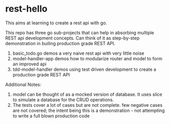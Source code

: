 # rest-hello

This aims at learning to create a rest api with go.

This repo has three go sub-projects that can help in absorbing multiple REST api development concepts.
Can think of it as step-by-step demonstration in builing production grade REST API.

1. basic_todo.go demos a very naive rest api with very little noise
2. model-handler-app demos how to modularize router and model to form an improved api
3. tdd-model-handler demos using test driven development to create a production grade REST API

Additional Notes:
1. model can be thought of as a mocked version of database. It uses slice to simulate a database for the CRUD operations.
2. The tests cover a lot of cases but are not complete. few negative cases are not covered; the intent being this is a demonstration - not attempting to write a full blown production code 